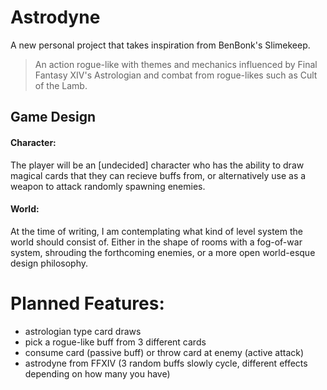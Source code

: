 # Astrodyne
 A new personal project that takes inspiration from BenBonk's Slimekeep.
  > An action rogue-like with themes and mechanics influenced by Final Fantasy XIV's Astrologian and combat from rogue-likes such as Cult of the Lamb.
 
###
 
## Game Design
 
#### Character:
The player will be an [undecided] character who has the ability to draw magical cards that they can recieve buffs from, or alternatively use as a weapon to attack randomly spawning enemies.

#### World: 
At the time of writing, I am contemplating what kind of level system the world should consist of. Either in the shape of rooms with a fog-of-war system, shrouding the forthcoming enemies, or a more open world-esque design philosophy.

###
 
# Planned Features:
* astrologian type card draws
* pick a rogue-like buff from 3 different cards
* consume card (passive buff) or throw card at enemy (active attack)
* astrodyne from FFXIV (3 random buffs slowly cycle, different effects depending on how many you have)

